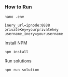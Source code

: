 ### How to Run


```shell
nano .env
```

```shell
inery_url=ipnode:8888
privateKey=yourprivatekey
username_inery=yourusername
```

Install NPM 

```shell
npm install
```

Run solutions

```
npm run solution
```
